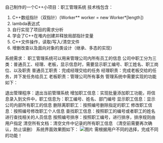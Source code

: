 自己制作的一个C++小项目：职工管理系统
技术栈包含：
1. C++数组指针（双指针）(Worker** worker = new Worker*[length])
2. lambda表达式
3. 自行实现了项目的需求分析
4. 学会了C++在堆内创建并释放局部指针变量
5. C++文件操作，读取/写入/清空文件
6. 增删改查以及面向对象的类设计（继承、多态的实现）

系统需求：
职工管理系统可以用来管理公司内所有员工的信息
公司中职工分为三类：普通员工、经理、老板，显示信息时，需要显示职工编号、职工姓名、职工岗位、以及职责
普通员工职责：完成经理交给的任务
经理职责：完成老板交给的任务，并下发任务给员工
老板职责：管理公司所有事务
管理系统中需要实现的功能如下：

退出管理程序：退出当前管理系统
增加职工信息：实现批量添加职工功能，将信息录入到文件中，职工信息为：职工编号、姓名、部门编号
显示职工信息：显示公司内部所有职工的信息
删除离职职工：按照编号删除指定的职工
修改职工信息：按照编号修改职工个人信息
查找职工信息：按照职工的编号或者职工的姓名进行查找相关的人员信息
按照编号排序：按照职工编号，进行排序，排序规则由用户指定
清空所有文档：清空文件中记录的所有职工信息 （清空前需要再次确认，防止误删）
系统界面效果图如下：
![图片](https://github.com/JenkinnLiu/StuffManager/assets/144363525/75652397-80e3-4a94-9509-00fb606d4558)
需根据用户不同的选择，完成不同的功能！
